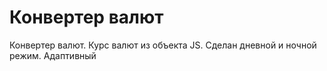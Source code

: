 # Конвертер валют

Конвертер валют. Курс валют из объекта JS. Сделан дневной и ночной режим. Адаптивный
